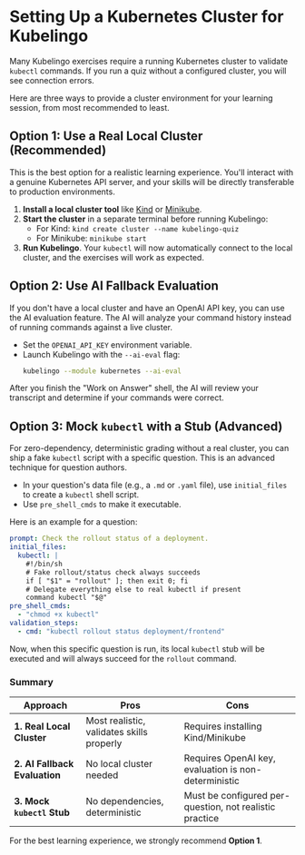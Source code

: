 # Setting Up a Kubernetes Cluster for Kubelingo

Many Kubelingo exercises require a running Kubernetes cluster to validate `kubectl` commands. If you run a quiz without a configured cluster, you will see connection errors.

Here are three ways to provide a cluster environment for your learning session, from most recommended to least.

## Option 1: Use a Real Local Cluster (Recommended)

This is the best option for a realistic learning experience. You'll interact with a genuine Kubernetes API server, and your skills will be directly transferable to production environments.

1.  **Install a local cluster tool** like [Kind](https://kind.sigs.k8s.io/docs/user/quick-start/#installation) or [Minikube](https://minikube.sigs.k8s.io/docs/start/).
2.  **Start the cluster** in a separate terminal before running Kubelingo:
    *   For Kind: `kind create cluster --name kubelingo-quiz`
    *   For Minikube: `minikube start`
3.  **Run Kubelingo**. Your `kubectl` will now automatically connect to the local cluster, and the exercises will work as expected.

## Option 2: Use AI Fallback Evaluation

If you don't have a local cluster and have an OpenAI API key, you can use the AI evaluation feature. The AI will analyze your command history instead of running commands against a live cluster.

-   Set the `OPENAI_API_KEY` environment variable.
-   Launch Kubelingo with the `--ai-eval` flag:
    ```bash
    kubelingo --module kubernetes --ai-eval
    ```

After you finish the "Work on Answer" shell, the AI will review your transcript and determine if your commands were correct.

## Option 3: Mock `kubectl` with a Stub (Advanced)

For zero-dependency, deterministic grading without a real cluster, you can ship a fake `kubectl` script with a specific question. This is an advanced technique for question authors.

-   In your question's data file (e.g., a `.md` or `.yaml` file), use `initial_files` to create a `kubectl` shell script.
-   Use `pre_shell_cmds` to make it executable.

Here is an example for a question:

```yaml
prompt: Check the rollout status of a deployment.
initial_files:
  kubectl: |
    #!/bin/sh
    # Fake rollout/status check always succeeds
    if [ "$1" = "rollout" ]; then exit 0; fi
    # Delegate everything else to real kubectl if present
    command kubectl "$@"
pre_shell_cmds:
  - "chmod +x kubectl"
validation_steps:
  - cmd: "kubectl rollout status deployment/frontend"
```

Now, when this specific question is run, its local `kubectl` stub will be executed and will always succeed for the `rollout` command.

### Summary

| Approach                          | Pros                                        | Cons                                                    |
| --------------------------------- | ------------------------------------------- | ------------------------------------------------------- |
| **1. Real Local Cluster**         | Most realistic, validates skills properly   | Requires installing Kind/Minikube                       |
| **2. AI Fallback Evaluation**     | No local cluster needed                     | Requires OpenAI key, evaluation is non-deterministic    |
| **3. Mock `kubectl` Stub**        | No dependencies, deterministic              | Must be configured per-question, not realistic practice |

For the best learning experience, we strongly recommend **Option 1**.
